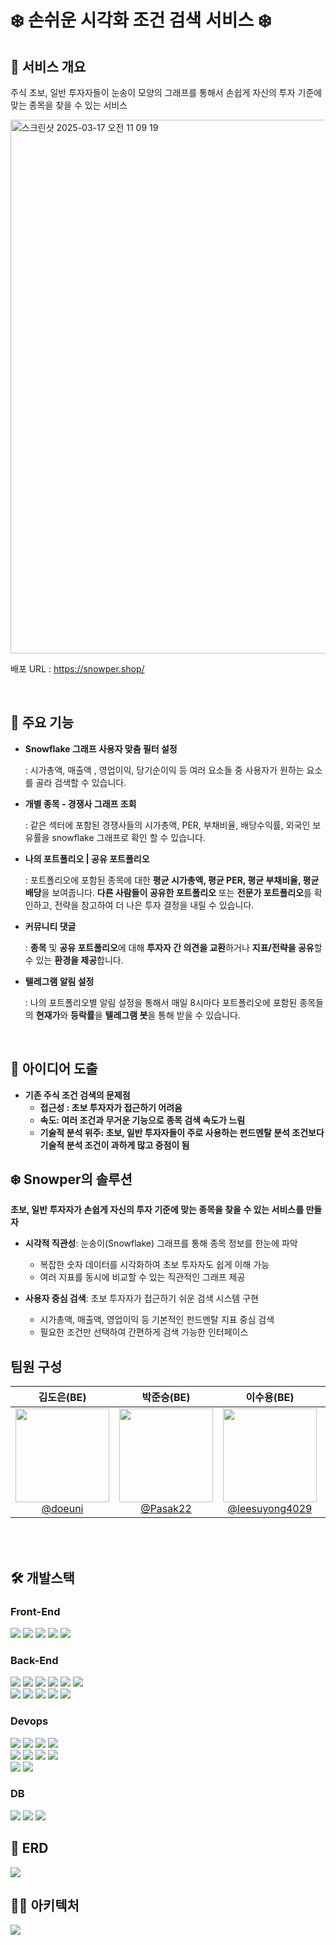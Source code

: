 # ❄️ 손쉬운 시각화 조건 검색 서비스 ❄️

## 🏡 서비스 개요 ##
주식 초보, 일반 투자자들이 눈송이 모양의 그래프를 통해서 손쉽게 자신의 투자 기준에 맞는 종목을 찾을 수 있는 서비스

<img width="854" alt="스크린샷 2025-03-17 오전 11 09 19" src="https://github.com/user-attachments/assets/f36ccef4-b73e-472b-9498-778749f7edcd" />

배포 URL : https://snowper.shop/

<br>

## 📌 주요 기능

- **Snowflake 그래프 사용자 맞춤 필터 설정**
    
    : 시가총액, 매출액 , 영업이익, 당기순이익 등 여러 요소들 중 사용자가 원하는 요소를 골라 검색할 수 있습니다.
    
- **개별 종목 - 경쟁사 그래프 조회**
    
    : 같은 섹터에 포함된 경쟁사들의 시가총액, PER, 부채비율, 배당수익률, 외국인 보유률을 snowflake 그래프로 확인 할 수 있습니다.
    
- **나의 포트폴리오 | 공유 포트폴리오**
    
    : 포트폴리오에 포함된 종목에 대한 **평균 시가총액, 평균 PER, 평균 부채비율, 평균 배당**을 보여줍니다. **다른 사람들이 공유한 포트폴리오** 또는 **전문가 포트폴리오**를 확인하고, 전략을 참고하여 더 나은 투자 결정을 내릴 수 있습니다.
    
- **커뮤니티 댓글**
    
    : **종목** 및 **공유 포트폴리오**에 대해 **투자자 간 의견을 교환**하거나 **지표/전략을 공유**할 수 있는 **환경을 제공**합니다.
    
- **텔레그램 알림 설정**
    
    : 나의 포트폴리오별 알림 설정을 통해서 매일 8시마다 포트폴리오에 포함된 종목들의 **현재가**와 **등락률**을 **텔레그램 봇**을 통해 받을 수 있습니다.

<br>

## 📌 아이디어 도출
- **기존 주식 조건 검색의 문제점**
  - **접근성 : 초보 투자자가 접근하기 어려움**
  - **속도: 여러 조건과 무거운 기능으로 종목 검색 속도가 느림**
  - **기술적 분석 위주: 초보, 일반 투자자들이 주로 사용하는 펀드멘탈 분석 조건보다 
기술적 분석 조건이 과하게 많고 중점이 됨**

## ❄️ Snowper의 솔루션
**초보, 일반 투자자가 손쉽게 자신의 투자 기준에 맞는 종목을 찾을 수 있는 서비스를 만들자**

- **시각적 직관성**: 눈송이(Snowflake) 그래프를 통해 종목 정보를 한눈에 파악
  - 복잡한 숫자 데이터를 시각화하여 초보 투자자도 쉽게 이해 가능
  - 여러 지표를 동시에 비교할 수 있는 직관적인 그래프 제공
  
- **사용자 중심 검색**: 초보 투자자가 접근하기 쉬운 검색 시스템 구현
  - 시가총액, 매출액, 영업이익 등 기본적인 펀드멘탈 지표 중심 검색
  - 필요한 조건만 선택하여 간편하게 검색 가능한 인터페이스



## 팀원 구성

<div align="center">

| **김도은(BE)** | **박준승(BE)** | **이수용(BE)** | **이유진(FE)** | **장한영(BE)** |
| :------: |  :------: | :------: | :------: | :------: |
| [<img src="https://avatars.githubusercontent.com/u/143738200?v=4" height=150 width=150> <br/> @doeuni](https://github.com/doeuni) | [<img src="https://avatars.githubusercontent.com/u/125808024?v=4" height=150 width=150> <br/> @Pasak22](https://github.com/Pasak22) | [<img src="https://avatars.githubusercontent.com/u/69045133?v=4" height=150 width=150> <br/> @leesuyong4029](https://github.com/leesuyong4029) | [<img src="https://avatars.githubusercontent.com/u/98758209?v=4" height=150 width=150> <br/> @ZZZINU](https://github.com/ZZZINU) | [<img src="https://avatars.githubusercontent.com/u/28581494?v=4" height=150 width=150> <br/> @qpwisu](https://github.com/qpwisu) |

</div>
<br> <br>

## 🛠️ 개발스택
### Front-End
<div>
  <img src="https://img.shields.io/badge/react-61DAFB?style=for-the-badge&logo=react&logoColor=black"> 
  <img src="https://img.shields.io/badge/typescript-007ACC.svg?style=for-the-badge&logo=typescript&logoColor=white" />
  <img src="https://img.shields.io/badge/styled--components-DB7093?style=for-the-badge&logo=styled-components&logoColor=ffd35b" />
  <img src="https://img.shields.io/badge/React%20Query-FF4154?style=for-the-badge&logo=react%20query&logoColor=white" />
  <img src="https://img.shields.io/badge/vite-%23646CFF.svg?style=for-the-badge&logo=vite&logoColor=white" />
  &nbsp
  <br>
</div>

### Back-End
<div>
  <img src="https://img.shields.io/badge/spring-6DB33F?style=for-the-badge&logo=spring&logoColor=white"> 
  <img src="https://img.shields.io/badge/springboot-6DB33F?style=for-the-badge&logo=springboot&logoColor=white">
  <img src="https://img.shields.io/badge/Spring Security-6DB33F?style=for-the-badge&logo=Spring Security&logoColor=white">
  
  <img src="https://img.shields.io/badge/Spring Data JPA-6DB33F?style=for-the-badge&logo=spring&logoColor=white">
  <img src="https://img.shields.io/badge/MyBatis-000000?style=for-the-badge&logo=mybatis&logoColor=white">
  <img src="https://img.shields.io/badge/JWT-000000?style=for-the-badge&logo=JSON Web Tokens&logoColor=white">
  <br>
  <img src="https://img.shields.io/badge/Spring Cloud-6DB33F?style=for-the-badge&logo=spring&logoColor=white">
  <img src="https://img.shields.io/badge/Spring Cloud Gateway-6DB33F?style=for-the-badge&logo=spring&logoColor=white">
  <img src="https://img.shields.io/badge/Netflix Eureka-E50914?style=for-the-badge&logo=netflix&logoColor=white">
  <img src="https://img.shields.io/badge/Spring Cloud OpenFeign-6DB33F?style=for-the-badge&logo=spring&logoColor=white">
  <img src="https://img.shields.io/badge/Spring Batch-6DB33F?style=for-the-badge&logo=spring&logoColor=white">

</div>

### Devops
<div>

  <img src="https://img.shields.io/badge/Amazon EC2-FF9900?style=for-the-badge&logo=amazonec2&logoColor=white"> 
  <img src="https://img.shields.io/badge/AWS RDS-527FFF?style=for-the-badge&logo=amazonrds&logoColor=white"> 
  <img src="https://img.shields.io/badge/Amazon S3-569A31?style=for-the-badge&logo=amazons3&logoColor=white"> 
  <img src="https://img.shields.io/badge/AWS CloudFront-232F3E?style=for-the-badge&logo=amazonaws&logoColor=white">
  <br>
  <img src="https://img.shields.io/badge/Route 53-8C4FFF?style=for-the-badge&logo=amazonroute53&logoColor=white"> 
  <img src="https://img.shields.io/badge/NGINX-009639?style=for-the-badge&logo=nginx&logoColor=white"> 
  <img src="https://img.shields.io/badge/Jenkins-D24939?style=for-the-badge&logo=jenkins&logoColor=white"> 
  <img src="https://img.shields.io/badge/GitHub Actions-2088FF?style=for-the-badge&logo=githubactions&logoColor=white">
  <br>
  <img src="https://img.shields.io/badge/Grafana-F46800?style=for-the-badge&logo=grafana&logoColor=white"> 
  <img src="https://img.shields.io/badge/Prometheus-E6522C?style=for-the-badge&logo=prometheus&logoColor=white">
</div>

### DB
<div>
<img src="https://img.shields.io/badge/mysql-4479A1?style=for-the-badge&logo=mysql&logoColor=white">
<img src="https://img.shields.io/badge/mongoDB-47A248?style=for-the-badge&logo=MongoDB&logoColor=white">
<img src="https://img.shields.io/badge/Redis-DC382D?style=for-the-badge&logo=Redis&logoColor=white"> 
</div>

## 🔧 ERD ##
<img src = "https://github.com/user-attachments/assets/12a0b9d6-4607-4c7c-aa0b-7901ed6837f1">

## 🧑‍💻 아키텍처 ##
<img src = "https://github.com/user-attachments/assets/0b865cca-ed9f-445f-a097-65fc8b76fea8">


